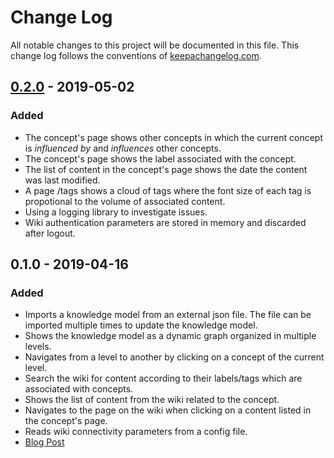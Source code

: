 # Change Log
All notable changes to this project will be documented in this file. This change log follows the conventions of [keepachangelog.com](http://keepachangelog.com/).

## [0.2.0] - 2019-05-02

### Added

- The concept's page shows other concepts in which the current concept is _influenced by_ and _influences_ other concepts.
- The concept's page shows the label associated with the concept.
- The list of content in the concept's page shows the date the content was last modified.
- A page /tags shows a cloud of tags where the font size of each tag is propotional to the volume of associated content.
- Using a logging library to investigate issues.
- Wiki authentication parameters are stored in memory and discarded after logout.

## 0.1.0 - 2019-04-16

### Added
- Imports a knowledge model from an external json file. The file can be imported multiple times to update the knowledge model.
- Shows the knowledge model as a dynamic graph organized in multiple levels.
- Navigates from a level to another by clicking on a concept of the current level.
- Search the wiki for content according to their labels/tags which are associated with concepts.
- Shows the list of content from the wiki related to the concept.
- Navigates to the page on the wiki when clicking on a content listed in the concept's page.
- Reads wiki connectivity parameters from a config file.
- [Blog Post](http://www.hildeberto.com/klakes/jekyll/update/2019/04/16/minimal-viable-product.html)

[Unreleased]: https://github.com/htmfilho/klakes/compare/0.2.0...HEAD
[0.2.0]: https://github.com/htmfilho/klakes/compare/0.1.0...0.2.0